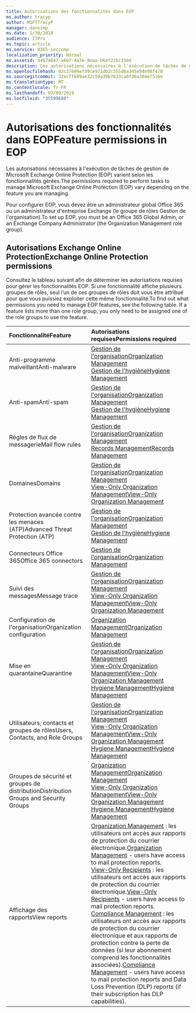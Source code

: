 ```yaml
---
title: Autorisations des fonctionnalités dans EOP
ms.author: tracyp
author: MSFTTracyP
manager: dansimp
ms.date: 1/30/2018
audience: ITPro
ms.topic: article
ms.service: O365-seccomp
localization_priority: Normal
ms.assetid: 34674847-a6b7-4a7e-9eaa-b64f22bc150d
description: Les autorisations nécessaires à l'exécution de tâches de gestion de Microsoft Exchange Online Protection (EOP) varient selon les fonctionnalités gérées.
ms.openlocfilehash: 02c27609ef39ce971db2c555d6a345e94e98f470
ms.sourcegitcommit: 32ecff689ae32c59a39b7633ca0f36a304e7516e
ms.translationtype: MT
ms.contentlocale: fr-FR
ms.lasthandoff: 07/09/2019
ms.locfileid: "35599680"
---
```

# <a name="feature-permissions-in-eop"></a><span data-ttu-id="37880-103">Autorisations des fonctionnalités dans EOP</span><span class="sxs-lookup"><span data-stu-id="37880-103">Feature permissions in EOP</span></span>

<span data-ttu-id="37880-104">Les autorisations nécessaires à l'exécution de tâches de gestion de Microsoft Exchange Online Protection (EOP) varient selon les fonctionnalités gérées.</span><span class="sxs-lookup"><span data-stu-id="37880-104">The permissions required to perform tasks to manage Microsoft Exchange Online Protection (EOP) vary depending on the feature you are managing.</span></span> 
  
<span data-ttu-id="37880-105">Pour configurer EOP, vous devez être un administrateur global Office 365 ou un administrateur d'entreprise Exchange (le groupe de rôles Gestion de l'organisation).</span><span class="sxs-lookup"><span data-stu-id="37880-105">To set up EOP, you must be an Office 365 Global Admin, or an Exchange Company Administrator (the Organization Management role group).</span></span>
  
## <a name="exchange-online-protection-permissions"></a><span data-ttu-id="37880-106">Autorisations Exchange Online Protection</span><span class="sxs-lookup"><span data-stu-id="37880-106">Exchange Online Protection permissions</span></span>

<span data-ttu-id="37880-p101">Consultez le tableau suivant afin de déterminer les autorisations requises pour gérer les fonctionnalités EOP. Si une fonctionnalité affiche plusieurs groupes de rôles, seul l’un de ces groupes de rôles doit vous être attribué pour que vous puissiez exploiter cette même fonctionnalité.</span><span class="sxs-lookup"><span data-stu-id="37880-p101">To find out what permissions you need to manage EOP features, see the following table. If a feature lists more than one role group, you only need to be assigned one of the role groups to use the feature.</span></span>
  
|<span data-ttu-id="37880-109">**Fonctionnalité**</span><span class="sxs-lookup"><span data-stu-id="37880-109">**Feature**</span></span>|<span data-ttu-id="37880-110">**Autorisations requises**</span><span class="sxs-lookup"><span data-stu-id="37880-110">**Permissions required**</span></span>|
|:-----|:-----|
|<span data-ttu-id="37880-111">Anti-programme malveillant</span><span class="sxs-lookup"><span data-stu-id="37880-111">Anti-malware</span></span>  <br/> |[<span data-ttu-id="37880-112">Gestion de l'organisation</span><span class="sxs-lookup"><span data-stu-id="37880-112">Organization Management</span></span>](http://technet.microsoft.com/library/0bfd21c1-86ac-4369-86b7-aeba386741c8.aspx) <br/> [<span data-ttu-id="37880-113">Gestion de l'hygiène</span><span class="sxs-lookup"><span data-stu-id="37880-113">Hygiene Management</span></span>](http://technet.microsoft.com/library/fc0a9ec2-9c3d-42f6-8442-8603fb29d464.aspx) <br/> |
|<span data-ttu-id="37880-114">Anti-spam</span><span class="sxs-lookup"><span data-stu-id="37880-114">Anti-spam</span></span>  <br/> |[<span data-ttu-id="37880-115">Gestion de l'organisation</span><span class="sxs-lookup"><span data-stu-id="37880-115">Organization Management</span></span>](http://technet.microsoft.com/library/0bfd21c1-86ac-4369-86b7-aeba386741c8.aspx) <br/> [<span data-ttu-id="37880-116">Gestion de l'hygiène</span><span class="sxs-lookup"><span data-stu-id="37880-116">Hygiene Management</span></span>](http://technet.microsoft.com/library/fc0a9ec2-9c3d-42f6-8442-8603fb29d464.aspx) <br/> |
|<span data-ttu-id="37880-117">Règles de flux de messagerie</span><span class="sxs-lookup"><span data-stu-id="37880-117">Mail flow rules</span></span>  <br/> |[<span data-ttu-id="37880-118">Gestion de l'organisation</span><span class="sxs-lookup"><span data-stu-id="37880-118">Organization Management</span></span>](http://technet.microsoft.com/library/0bfd21c1-86ac-4369-86b7-aeba386741c8.aspx) <br/> [<span data-ttu-id="37880-119">Records Management</span><span class="sxs-lookup"><span data-stu-id="37880-119">Records Management</span></span>](http://technet.microsoft.com/library/0e0c95ce-6109-4591-b86d-c6cfd44d21f5.aspx) <br/> |
|<span data-ttu-id="37880-120">Domaines</span><span class="sxs-lookup"><span data-stu-id="37880-120">Domains</span></span>  <br/> |[<span data-ttu-id="37880-121">Gestion de l'organisation</span><span class="sxs-lookup"><span data-stu-id="37880-121">Organization Management</span></span>](http://technet.microsoft.com/library/0bfd21c1-86ac-4369-86b7-aeba386741c8.aspx) <br/> [<span data-ttu-id="37880-122">View-Only Organization Management</span><span class="sxs-lookup"><span data-stu-id="37880-122">View-Only Organization Management</span></span>](http://technet.microsoft.com/library/c514c6d0-0157-4c52-9ec6-441d9a30f3df.aspx) <br/> |
|<span data-ttu-id="37880-123">Protection avancée contre les menaces (ATP)</span><span class="sxs-lookup"><span data-stu-id="37880-123">Advanced Threat Protection (ATP)</span></span>  <br/> |[<span data-ttu-id="37880-124">Gestion de l'organisation</span><span class="sxs-lookup"><span data-stu-id="37880-124">Organization Management</span></span>](http://technet.microsoft.com/library/0bfd21c1-86ac-4369-86b7-aeba386741c8.aspx) <br/> [<span data-ttu-id="37880-125">Gestion de l'hygiène</span><span class="sxs-lookup"><span data-stu-id="37880-125">Hygiene Management</span></span>](http://technet.microsoft.com/library/fc0a9ec2-9c3d-42f6-8442-8603fb29d464.aspx) <br/> |
|<span data-ttu-id="37880-126">Connecteurs Office 365</span><span class="sxs-lookup"><span data-stu-id="37880-126">Office 365 connectors</span></span>  <br/> |[<span data-ttu-id="37880-127">Gestion de l'organisation</span><span class="sxs-lookup"><span data-stu-id="37880-127">Organization Management</span></span>](http://technet.microsoft.com/library/0bfd21c1-86ac-4369-86b7-aeba386741c8.aspx) <br/> |
|<span data-ttu-id="37880-128">Suivi des messages</span><span class="sxs-lookup"><span data-stu-id="37880-128">Message trace</span></span>  <br/> |[<span data-ttu-id="37880-129">Gestion de l'organisation</span><span class="sxs-lookup"><span data-stu-id="37880-129">Organization Management</span></span>](http://technet.microsoft.com/library/0bfd21c1-86ac-4369-86b7-aeba386741c8.aspx) <br/> [<span data-ttu-id="37880-130">View-Only Organization Management</span><span class="sxs-lookup"><span data-stu-id="37880-130">View-Only Organization Management</span></span>](http://technet.microsoft.com/library/c514c6d0-0157-4c52-9ec6-441d9a30f3df.aspx) <br/> |
|<span data-ttu-id="37880-131">Configuration de l'organisation</span><span class="sxs-lookup"><span data-stu-id="37880-131">Organization configuration</span></span>  <br/> |[<span data-ttu-id="37880-132">Organization Management</span><span class="sxs-lookup"><span data-stu-id="37880-132">Organization Management</span></span>](http://technet.microsoft.com/library/0bfd21c1-86ac-4369-86b7-aeba386741c8.aspx) <br/> |
|<span data-ttu-id="37880-133">Mise en quarantaine</span><span class="sxs-lookup"><span data-stu-id="37880-133">Quarantine</span></span>  <br/> |[<span data-ttu-id="37880-134">Gestion de l'organisation</span><span class="sxs-lookup"><span data-stu-id="37880-134">Organization Management</span></span>](http://technet.microsoft.com/library/0bfd21c1-86ac-4369-86b7-aeba386741c8.aspx) <br/> [<span data-ttu-id="37880-135">View-Only Organization Management</span><span class="sxs-lookup"><span data-stu-id="37880-135">View-Only Organization Management</span></span>](http://technet.microsoft.com/library/c514c6d0-0157-4c52-9ec6-441d9a30f3df.aspx) <br/> [<span data-ttu-id="37880-136">Hygiene Management</span><span class="sxs-lookup"><span data-stu-id="37880-136">Hygiene Management</span></span>](http://technet.microsoft.com/library/fc0a9ec2-9c3d-42f6-8442-8603fb29d464.aspx) <br/> |
|<span data-ttu-id="37880-137">Utilisateurs, contacts et groupes de rôles</span><span class="sxs-lookup"><span data-stu-id="37880-137">Users, Contacts, and Role Groups</span></span>  <br/> |[<span data-ttu-id="37880-138">Gestion de l'organisation</span><span class="sxs-lookup"><span data-stu-id="37880-138">Organization Management</span></span>](http://technet.microsoft.com/library/0bfd21c1-86ac-4369-86b7-aeba386741c8.aspx) <br/> [<span data-ttu-id="37880-139">View-Only Organization Management</span><span class="sxs-lookup"><span data-stu-id="37880-139">View-Only Organization Management</span></span>](http://technet.microsoft.com/library/c514c6d0-0157-4c52-9ec6-441d9a30f3df.aspx) <br/> [<span data-ttu-id="37880-140">Hygiene Management</span><span class="sxs-lookup"><span data-stu-id="37880-140">Hygiene Management</span></span>](http://technet.microsoft.com/library/fc0a9ec2-9c3d-42f6-8442-8603fb29d464.aspx) <br/> |
|<span data-ttu-id="37880-141">Groupes de sécurité et groupes de distribution</span><span class="sxs-lookup"><span data-stu-id="37880-141">Distribution Groups and Security Groups</span></span>  <br/> |[<span data-ttu-id="37880-142">Organization Management</span><span class="sxs-lookup"><span data-stu-id="37880-142">Organization Management</span></span>](http://technet.microsoft.com/library/0bfd21c1-86ac-4369-86b7-aeba386741c8.aspx) <br/> [<span data-ttu-id="37880-143">View-Only Organization Management</span><span class="sxs-lookup"><span data-stu-id="37880-143">View-Only Organization Management</span></span>](http://technet.microsoft.com/library/c514c6d0-0157-4c52-9ec6-441d9a30f3df.aspx) <br/> [<span data-ttu-id="37880-144">Hygiene Management</span><span class="sxs-lookup"><span data-stu-id="37880-144">Hygiene Management</span></span>](http://technet.microsoft.com/library/fc0a9ec2-9c3d-42f6-8442-8603fb29d464.aspx) <br/> |
|<span data-ttu-id="37880-145">Affichage des rapports</span><span class="sxs-lookup"><span data-stu-id="37880-145">View reports</span></span>  <br/> |<span data-ttu-id="37880-146">[Organization Management](http://technet.microsoft.com/library/0bfd21c1-86ac-4369-86b7-aeba386741c8.aspx) : les utilisateurs ont accès aux rapports de protection du courrier électronique.</span><span class="sxs-lookup"><span data-stu-id="37880-146">[Organization Management](http://technet.microsoft.com/library/0bfd21c1-86ac-4369-86b7-aeba386741c8.aspx) - users have access to mail protection reports.</span></span>  <br/> <span data-ttu-id="37880-147">[View-Only Recipients](http://technet.microsoft.com/library/37e66b92-81d3-412f-b7a9-e1bb8cbeb468.aspx) : les utilisateurs ont accès aux rapports de protection du courrier électronique.</span><span class="sxs-lookup"><span data-stu-id="37880-147">[View-Only Recipients](http://technet.microsoft.com/library/37e66b92-81d3-412f-b7a9-e1bb8cbeb468.aspx) - users have access to mail protection reports.</span></span>  <br/> <span data-ttu-id="37880-148">[Compliance Management](http://technet.microsoft.com/library/b91b23a4-e9c7-4bd0-9ee3-ec5cb498da15.aspx) : les utilisateurs ont accès aux rapports de protection du courrier électronique et aux rapports de protection contre la perte de données (si leur abonnement comprend les fonctionnalités associées).</span><span class="sxs-lookup"><span data-stu-id="37880-148">[Compliance Management](http://technet.microsoft.com/library/b91b23a4-e9c7-4bd0-9ee3-ec5cb498da15.aspx) - users have access to mail protection reports and Data Loss Prevention (DLP) reports (if their subscription has DLP capabilities).</span></span>  <br/> |
   

